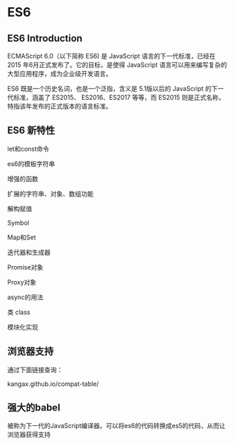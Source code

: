 # ES6
## ES6 Introduction

ECMAScript 6.0（以下简称 ES6) 是 JavaScript 语言的下一代标准，已经在 2015 年6月正式发布了。它的目标，是使得 JavaScript 语言可以用来编写复杂的大型应用程序，成为企业级开发语言。

ES6 既是一个历史名词，也是一个泛指，含义是 5.1版以后的 JavaScript 的下一代标准，涵盖了 ES2015、 ES2016、ES2017 等等，而 ES2015 则是正式名称，特指该年发布的正式版本的语言标准。



## ES6 新特性

let和const命令

es6的模板字符串

增强的函数

扩展的字符串、对象、数组功能

解构赋值

Symbol

Map和Set

迭代器和生成器

Promise对象

Proxy对象

async的用法

类 class

模块化实现

## 浏览器支持

通过下面链接查询：

kangax.github.io/compat-table/

## 强大的babel

被称为下一代的JavaScript编译器。可以将es6的代码转换成es5的代码，从而让浏览器获得支持

